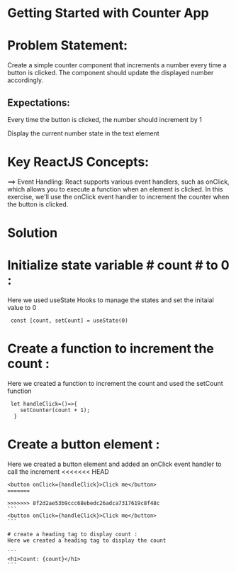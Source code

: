 # Getting Started with Counter App

# Problem Statement:

Create a simple counter component that increments a number every time a button is clicked. The component should update the displayed number accordingly.

## Expectations:

Every time the button is clicked, the number should increment by 1

Display the current number state in the text element

# Key ReactJS Concepts:

==> Event Handling: React supports various event handlers, such as onClick, which allows you to execute a function when an element is clicked. In this exercise, we'll use the onClick event handler to increment the counter when the button is clicked.

# Solution

# Initialize state variable # count # to 0 :

Here we used useState Hooks to manage the states and set the initaial value to 0

```
 const [count, setCount] = useState(0)
```

# Create a function to increment the count :

Here we created a function to increment the count and used the setCount function

```
 let handleClick=()=>{
    setCounter(count + 1);
  }
```

# Create a button element :
Here we created a button element and added an onClick event handler to call the increment
<<<<<<< HEAD
````
<button onClick={handleClick}>Click me</button>
=======

>>>>>>> 8f2d2ae53b9ccc68ebedc26adca7317619c8f48c
```
<button onClick={handleClick}>Click me</button>
```

# create a heading tag to display count :
Here we created a heading tag to display the count

```
<h1>Count: {count}</h1>
```
